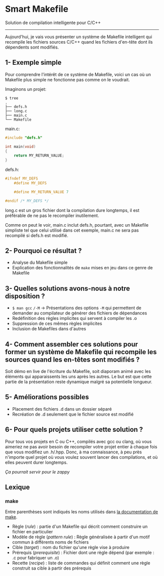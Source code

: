 # Smart Makefile

Solution de compilation intelligente pour C/C++

---

Aujourd'hui, je vais vous présenter un système de Makefile intelligent qui recompile les fichiers sources C/C++ quand les fichiers d'en-tête dont ils dépendents sont modifiés.

## 1- Exemple simple

Pour comprendre l'intérêt de ce système de Makefile, voici un cas où un Makefile plus simple ne fonctionne pas comme on le voudrait.

Imaginons un projet:
```log
$ tree
.
├── defs.h
├── long.c
├── main.c
└── Makefile
```

main.c:
```c
#include "defs.h"

int main(void)
{
    return MY_RETURN_VALUE;
}
```

defs.h:
```c
#ifndef MY_DEFS
    #define MY_DEFS

    #define MY_RETURN_VALUE 7

#endif /* MY_DEFS */
```

long.c est un gros fichier dont la compilation dure longtemps, il est préférable de ne pas le recompiler inutilement.

Comme on peut le voir, main.c inclut defs.h, pourtant, avec un Makefile simpliste tel que celui utilisé dans cet exemple, main.c ne sera pas recompilé si defs.h est modifié.

## 2- Pourquoi ce résultat ?

- Analyse du Makefile simple
- Explication des fonctionnalités de `make` mises en jeu dans ce genre de Makefile

## 3- Quelles solutions avons-nous à notre disposition ?

- `$ man gcc` `/-M` -> Présentations des options `-M` qui permettent de demander au compilateur de générer des fichiers de dépendances
- Redéfinition des règles implicites qui servent à compiler les .o
- Suppression de ces mêmes règles implicites
- Inclusion de Makefiles dans d'autres

## 4- Comment assembler ces solutions pour former un système de Makefile qui recompile les sources quand les en-têtes sont modifiés ?

Soit démo en live de l'écriture du Makefile, soit diaporam animé avec les éléments qui apparaissents les uns après les autres.
Le but est que cette partie de la présentation reste dynamique malgré sa potentielle longueur.

## 5- Améliorations possibles

- Placement des fichiers .d dans un dossier séparé
- Recréation de .d seulement que le fichier source est modifié

## 6- Pour quels projets utiliser cette solution ?

Pour tous vos projets en C ou C++, compilés avec gcc ou clang, où vous aimeriez ne pas avoir besoin de recompiler votre projet entier à chaque fois que vous modifiez un .h/.hpp.
Donc, à ma connaissance, à peu près n'importe quel projet où vous voulez souvent lancer des compilations, et où elles peuvent durer longtemps.

*Ça pourrait servir pour le zappy*

## Lexique

### make

Entre parenthèses sont indiqués les noms utilisés dans [la documentation de make](https://www.gnu.org/software/make/manual/make.html).

- Règle (*rule*) : partie d'un Makefile qui décrit comment construire un fichier en particulier
- Modèle de règle (*pattern rule*) : Règle généralisée à partir d'un motif commun à différents noms de fichiers
- Cible (*target*) : nom du fichier qu'une règle vise à produire
- Prérequis (*prerequisite*) : Fichier dont une règle dépend (par exemple : .c pour fabriquer un .o)
- Recette (*recipe*) : liste de commandes qui définit comment une règle construit sa cible à partir des prérequis
